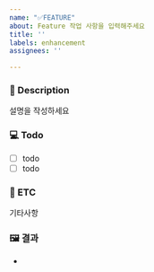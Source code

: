 ```yaml
---
name: "✅FEATURE"
about: Feature 작업 사항을 입력해주세요
title: ''
labels: enhancement
assignees: ''

---
```


### 📝 Description
설명을 작성하세요

### 💻 Todo
- [ ] todo
- [ ] todo

### 💽 ETC
기타사항

### 🖼 결과
-

